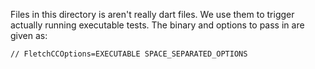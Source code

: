 <!---
Copyright (c) 2015, the Fletch project authors. Please see the AUTHORS file
for details. All rights reserved. Use of this source code is governed by a
BSD-style license that can be found in the LICENSE.md file.
-->

Files in this directory is aren't really dart files. We use them to
trigger actually running executable tests.  The binary and options to
pass in are given as:
```
// FletchCCOptions=EXECUTABLE SPACE_SEPARATED_OPTIONS
```
